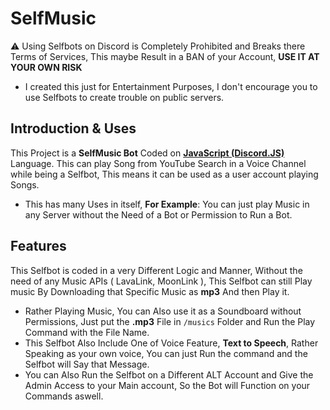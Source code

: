 # SelfMusic
⚠️ Using Selfbots on Discord is Completely Prohibited and Breaks there Terms of Services, This maybe Result in a BAN of your Account, **USE IT AT YOUR OWN RISK**
- I created this just for Entertainment Purposes, I don't encourage you to use Selfbots to create trouble on public servers.

## Introduction & Uses
This Project is a **SelfMusic Bot** Coded on **[JavaScript (Discord.JS)](https://nodejs.org/)** Language. This can play Song from YouTube Search in a Voice Channel while being a Selfbot, This means it can be used as a user account playing Songs.
- This has many Uses in itself, **For Example**: You can just play Music in any Server without the Need of a Bot or Permission to Run a Bot.

## Features
This Selfbot is coded in a very Different Logic and Manner, Without the need of any Music APIs ( LavaLink, MoonLink ), This Selfbot can still Play music By Downloading that Specific Music as **mp3** And then Play it. 
- Rather Playing Music, You can Also use it as a Soundboard without Permissions, Just put the **.mp3** File in `/musics` Folder and Run the Play Command with the File Name.
- This Selfbot Also Include One of Voice Feature, **Text to Speech**, Rather Speaking as your own voice, You can just Run the command and the Selfbot will Say that Message.
- You can Also Run the Selfbot on a Different ALT Account and Give the Admin Access to your Main account, So the Bot will Function on your Commands aswell.

  
